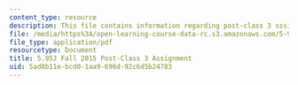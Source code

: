 ```yaml
---
content_type: resource
description: This file contains information regarding post-class 3 sssignment.
file: /media/https%3A/open-learning-course-data-rc.s3.amazonaws.com/5-95j-teaching-college-level-science-and-engineering-fall-2015/5ad8b11ebcd01aa9696d92c6d5b24783_MIT5_95JF15_Assignment3.pdf
file_type: application/pdf
resourcetype: Document
title: 5.95J Fall 2015 Post-Class 3 Assignment
uid: 5ad8b11e-bcd0-1aa9-696d-92c6d5b24783
---
```

